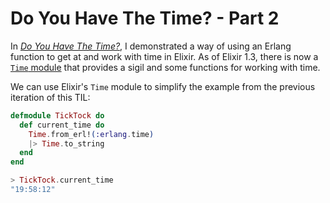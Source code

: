 # Do You Have The Time? - Part 2

In [_Do You Have The
Time?_](https://github.com/jbranchaud/til/blob/master/elixir/do-you-have-the-time.md),
I demonstrated a way of using an Erlang function to get at and work with
time in Elixir. As of Elixir 1.3, there is now a [`Time`
module](http://elixir-lang.org/docs/stable/elixir/Time.html) that provides a
sigil and some functions for working with time.

We can use Elixir's `Time` module to simplify the example from the previous
iteration of this TIL:

```elixir
defmodule TickTock do
  def current_time do
    Time.from_erl!(:erlang.time)
    |> Time.to_string
  end
end

> TickTock.current_time
"19:58:12"
```
